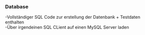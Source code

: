 ### Database

-Vollständiger SQL Code zur erstellung der Datenbank + Testdaten enthalten <br>
-Über irgendeinen SQL CLient auf einen MySQL Server laden
